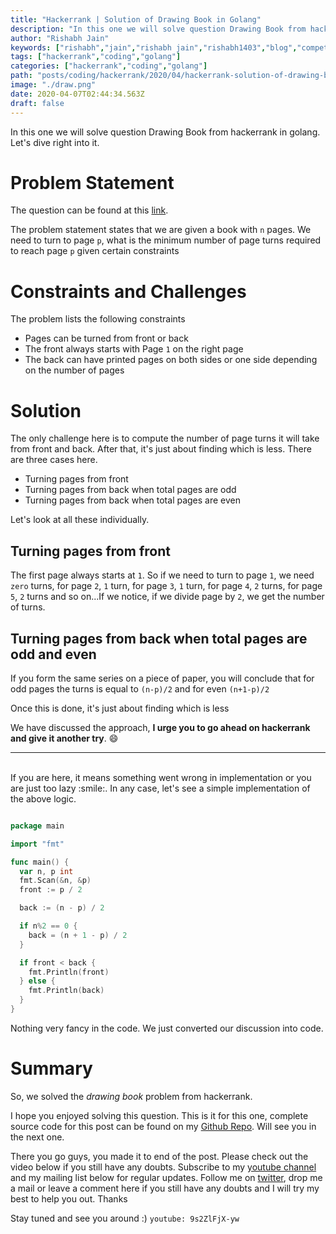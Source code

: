 ```yaml
---
title: "Hackerrank | Solution of Drawing Book in Golang"
description: "In this one we will solve question Drawing Book from hackerrank in golang. Let's dive right into it."
author: "Rishabh Jain"
keywords: ["rishabh","jain","rishabh jain","rishabh1403","blog","competitive","coding","programming","tech","technology","go","golang","hackerrank","hackerrank solutions","solutions in golang","Drawing Book"]
tags: ["hackerrank","coding","golang"]
categories: ["hackerrank","coding","golang"]
path: "posts/coding/hackerrank/2020/04/hackerrank-solution-of-drawing-book-in-golang"
image: "./draw.png"
date: 2020-04-07T02:44:34.563Z
draft: false
---
```

In this one we will solve question Drawing Book from hackerrank in golang. Let's dive right into it.
<!--more-->

# Problem Statement
The question can be found at this [link](https://www.hackerrank.com/challenges/drawing-book/problem). 

The problem statement states that we are given a book with `n` pages. We need to turn to page `p`, what is the minimum number of page turns required to reach page `p` given certain constraints

# Constraints and Challenges

The problem lists the following constraints
- Pages can be turned from front or back
- The front always starts with Page `1` on the right page
- The back can have printed pages on both sides or one side depending on the number of pages

# Solution

The only challenge here is to compute the number of page turns it will take from front and back. After that, it's just about finding which is less. There are three cases here.

- Turning pages from front
- Turning pages from back when total pages are odd
- Turning pages from back when total pages are even

Let's look at all these individually.

## Turning pages from front

The first page always starts at `1`. So if we need to turn to page `1`, we need `zero` turns, for page `2`, `1` turn, for page `3`, `1` turn, for page `4`, `2` turns, for page `5`, `2` turns and so on...If we notice, if we divide page by `2`, we get the number of turns.

## Turning pages from back when total pages are odd and even

If you form the same series on a piece of paper, you will conclude that for odd pages the turns is equal to `(n-p)/2` and for even `(n+1-p)/2`

Once this is done, it's just about finding which is less


We have discussed the approach, **I urge you to go ahead on hackerrank and give it another try**. :smile:

<hr />
<br />
If you are here, it means something went wrong in implementation or you are just too lazy :smile:. In any case, let's see a simple implementation of the above logic.

```go

package main

import "fmt"

func main() {
  var n, p int
  fmt.Scan(&n, &p)
  front := p / 2

  back := (n - p) / 2

  if n%2 == 0 {
    back = (n + 1 - p) / 2
  }

  if front < back {
    fmt.Println(front)
  } else {
    fmt.Println(back)
  }
}

```

Nothing very fancy in the code. We just converted our discussion into code.

# Summary

So, we solved the *drawing book* problem from hackerrank.

I hope you enjoyed solving this question. This is it for this one, complete source code for this post can be found on my [Github Repo](https://github.com/rishabh1403/hackerrank-golang-solutions). Will see you in the next one.

There you go guys, you made it to end of the post. Please check out the video below if you still have any doubts. Subscribe to my [youtube channel](https://www.youtube.com/rishabh1403) and my mailing list below for regular updates. Follow me on [twitter](https://www.twitter.com/rishabhjain1403), drop me a mail or leave a comment here if you still have any doubts and I will try my best to help you out. Thanks

Stay tuned and see you around :)
`youtube: 9s2ZlFjX-yw`  
